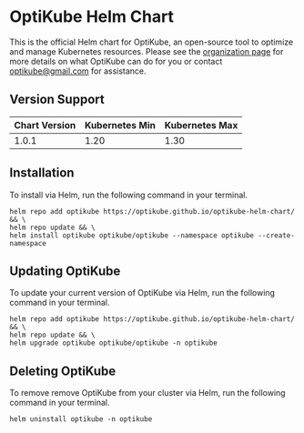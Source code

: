# OptiKube Helm Chart
This is the official Helm chart for OptiKube, an open-source tool to optimize and manage Kubernetes resources. Please see the [organization page](https://github.com/Optikube) for more details on what OptiKube can do for you or contact optikube@gmail.com for assistance.

## Version Support
| Chart Version | Kubernetes Min | Kubernetes Max |
|---------------|----------------|----------------|
| 1.0.1         | 1.20           | 1.30           |

## Installation
To install via Helm, run the following command in your terminal.
```
helm repo add optikube https://optikube.github.io/optikube-helm-chart/ && \
helm repo update && \
helm install optikube optikube/optikube --namespace optikube --create-namespace
```
## Updating OptiKube
To update your current version of OptiKube via Helm, run the following command in your terminal.
```
helm repo add optikube https://optikube.github.io/optikube-helm-chart/ && \
helm repo update && \
helm upgrade optikube optikube/optikube -n optikube
```
## Deleting OptiKube
To remove remove OptiKube from your cluster via Helm, run the following command in your terminal.
  ```
helm uninstall optikube -n optikube
  ```
